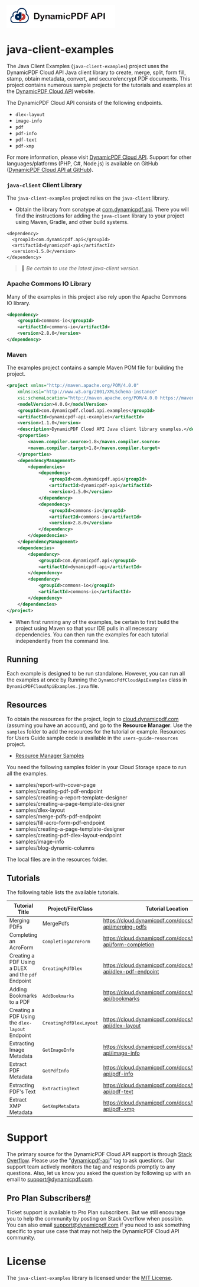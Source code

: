 

![](./logo-banner2.png)

# java-client-examples

The Java Client Examples (`java-client-examples`) project uses the DynamicPDF Cloud API Java client library to create, merge, split, form fill, stamp, obtain metadata, convert, and secure/encrypt PDF documents.  This project contains numerous sample projects for the tutorials and examples at the [DynamicPDF Cloud API](https://cloud.dynamicpdf.com/) website.

The DynamicPDF Cloud API consists of the following endpoints.

* `dlex-layout`
* `image-info`
* `pdf`
* `pdf-info`
* `pdf-text`
* `pdf-xmp`

For more information, please visit [DynamicPDF Cloud API](https://cloud.dynamicpdf.com/ "DynamicPDF Cloud API Homepage"). Support for other languages/platforms (PHP, C#, Node.js) is available on GitHub ([DynamicPDF Cloud API at GitHub](https://github.com/dynamicpdf-api "DynamicPDF Cloud API at GitHub")).

### **`java-client` Client Library**

The `java-client-examples` project relies on the `java-client` library.

* Obtain the library from sonatype at [com.dynamicpdf.api](https://search.maven.org/search?q=g:com.dynamicpdf.api). There you will find the instructions for adding the `java-client` library to your project using Maven, Gradle, and other build systems.

```
<dependency>
  <groupId>com.dynamicpdf.api</groupId>
  <artifactId>dynamicpdf-api</artifactId>
  <version>1.5.0</version>
</dependency>
```

> :memo: *Be certain to use the latest java-client version.*

### **Apache Commons IO Library**

Many of the examples in this project also rely upon the Apache Commons IO library.

```xml
<dependency>
    <groupId>commons-io</groupId>
    <artifactId>commons-io</artifactId>
    <version>2.8.0</version>
</dependency>
```

### Maven

The examples project contains a sample Maven POM file for building the project. 

```xml
<project xmlns="http://maven.apache.org/POM/4.0.0"
	xmlns:xsi="http://www.w3.org/2001/XMLSchema-instance"
	xsi:schemaLocation="http://maven.apache.org/POM/4.0.0 https://maven.apache.org/xsd/maven-4.0.0.xsd">
	<modelVersion>4.0.0</modelVersion>
	<groupId>com.dynamicpdf.cloud.api.examples</groupId>
	<artifactId>dynamicpdf-api-examples</artifactId>
	<version>1.1.0</version>
	<description>DynamicPDF Cloud API Java client library examples.</description>
	<properties>
		<maven.compiler.source>1.8</maven.compiler.source>
		<maven.compiler.target>1.8</maven.compiler.target>
	</properties>
	<dependencyManagement>
		<dependencies>
			<dependency>
				<groupId>com.dynamicpdf.api</groupId>
				<artifactId>dynamicpdf-api</artifactId>
				<version>1.5.0</version>
			</dependency>
			<dependency>
				<groupId>commons-io</groupId>
				<artifactId>commons-io</artifactId>
				<version>2.8.0</version>
			</dependency>
		</dependencies>
	</dependencyManagement>
	<dependencies>
		<dependency>
			<groupId>com.dynamicpdf.api</groupId>
			<artifactId>dynamicpdf-api</artifactId>
		</dependency>
		<dependency>
			<groupId>commons-io</groupId>
			<artifactId>commons-io</artifactId>
		</dependency>
	</dependencies>
</project>
```

* When first running any of the examples, be certain to first build the project using Maven so that your IDE pulls in all necessary dependencies. You can then run the examples for each tutorial independently from the command line.

## Running
Each example is designed to be run standalone.  However, you can run all the examples at once by Running the `DynamicPdfCloudApiExamples` class in `DynamicPDFCloudApiExamples.java` file.

## Resources

To obtain the resources for the project, login to [cloud.dynamicpdf.com](cloud.dynamicpdf.com) (assuming you have an account), and go to the **Resource Manager**. Use the `samples` folder to add the resources for the tutorial or example.  Resources for Users Guide sample code is available in the `users-guide-resources` project.

- [Resource Manager Samples](https://cloud.dynamicpdf.com/docs/usersguide/environment-manager/environment-manager-sample-resources)

You need the following samples folder in your Cloud Storage space to run all the examples.

* samples/report-with-cover-page
* samples/creating-pdf-pdf-endpoint
* samples/creating-a-report-template-designer
* samples/creating-a-page-template-designer
* samples/dlex-layout
* samples/merge-pdfs-pdf-endpoint
* samples/fill-acro-form-pdf-endpoint
* samples/creating-a-page-template-designer
* samples/creating-pdf-dlex-layout-endpoint
* samples/image-info
* samples/blog-dynamic-columns

The local files are in the resources folder.

## Tutorials

The following table lists the available tutorials.

| Tutorial Title                                     | Project/File/Class      | Tutorial Location                                            |
| -------------------------------------------------- | ----------------------- | ------------------------------------------------------------ |
| Merging PDFs                                       | MergePdfs               | https://cloud.dynamicpdf.com/docs/tutorials/cloud-api/merging-pdfs |
| Completing an AcroForm                             | `CompletingAcroForm`    | https://cloud.dynamicpdf.com/docs/tutorials/cloud-api/form-completion |
| Creating a PDF Using a DLEX and the `pdf` Endpoint | `CreatingPdfDlex`       | https://cloud.dynamicpdf.com/docs/tutorials/cloud-api/dlex-pdf-endpoint |
| Adding Bookmarks to a PDF                          | `AddBookmarks`          | https://cloud.dynamicpdf.com/docs/tutorials/cloud-api/bookmarks |
| Creating a PDF Using the `dlex-layout` Endpoint    | `CreatingPdfDlexLayout` | https://cloud.dynamicpdf.com/docs/tutorials/cloud-api/dlex-layout |
| Extracting Image Metadata                          | `GetImageInfo`          | https://cloud.dynamicpdf.com/docs/tutorials/cloud-api/image-info |
| Extract PDF Metadata                               | `GetPdfInfo`            | https://cloud.dynamicpdf.com/docs/tutorials/cloud-api/pdf-info |
| Extracting PDF's Text                              | `ExtractingText`        | https://cloud.dynamicpdf.com/docs/tutorials/cloud-api/pdf-text |
| Extract XMP Metadata                               | `GetXmpMetaData`        | https://cloud.dynamicpdf.com/docs/tutorials/cloud-api/pdf-xmp |

# Support

The primary source for the DynamicPDF Cloud API support is through [Stack Overflow](https://stackoverflow.com/questions/tagged/dynamicpdf-api). Please use the "[dynamicpdf-api](https://stackoverflow.com/questions/tagged/dynamicpdf-api)" tag to ask questions. Our support team actively monitors the tag and responds promptly to any questions.  Also, let us know you asked the question by following up with an email to [support@dynamicpdf.com](mailto:support@dynamicpdf.com). 

## Pro Plan Subscribers[#](https://cloud.dynamicpdf.com/support#pro-plan-subscribers)

Ticket support is available to Pro Plan subscribers. But we still encourage you to help the community by posting on Stack Overflow when possible. You can also email [support@dynamicpdf.com](mailto:support@dynamicpdf.com) if you need to ask something specific to your use case that may not help the DynamicPDF Cloud API community.

# License

The `java-client-examples` library is licensed under the [MIT License](./LICENSE).

